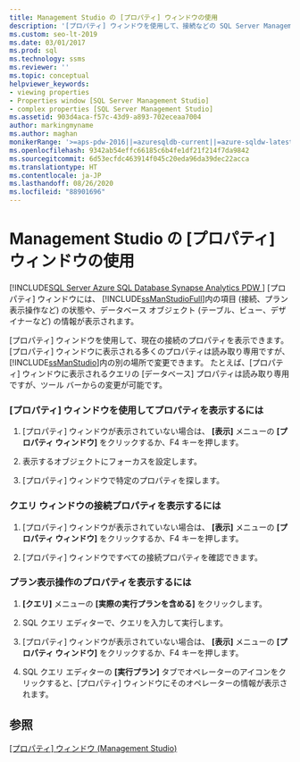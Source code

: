 ```yaml
---
title: Management Studio の [プロパティ] ウィンドウの使用
description: '[プロパティ] ウィンドウを使用して、接続などの SQL Server Management Studio の項目とデータベース オブジェクトに関する情報を表示する方法について説明します。'
ms.custom: seo-lt-2019
ms.date: 03/01/2017
ms.prod: sql
ms.technology: ssms
ms.reviewer: ''
ms.topic: conceptual
helpviewer_keywords:
- viewing properties
- Properties window [SQL Server Management Studio]
- complex properties [SQL Server Management Studio]
ms.assetid: 903d4aca-f57c-43d9-a893-702eceaa7004
author: markingmyname
ms.author: maghan
monikerRange: '>=aps-pdw-2016||=azuresqldb-current||=azure-sqldw-latest||>=sql-server-2016||=sqlallproducts-allversions||>=sql-server-linux-2017||=azuresqldb-mi-current'
ms.openlocfilehash: 9342ab54effc66185c6b4fe1df21f214f7da9842
ms.sourcegitcommit: 6d53ecfdc463914f045c20eda96da39dec22acca
ms.translationtype: HT
ms.contentlocale: ja-JP
ms.lasthandoff: 08/26/2020
ms.locfileid: "88901696"
---
```

# <a name="use-the-properties-window-in-management-studio"></a>Management Studio の [プロパティ] ウィンドウの使用
[!INCLUDE[SQL Server Azure SQL Database Synapse Analytics PDW ](../../includes/applies-to-version/sql-asdb-asdbmi-asa-pdw.md)]
  [プロパティ] ウィンドウには、 [!INCLUDE[ssManStudioFull](../../includes/ssmanstudiofull-md.md)]内の項目 (接続、プラン表示操作など) の状態や、データベース オブジェクト (テーブル、ビュー、デザイナーなど) の情報が表示されます。  
  
 [プロパティ] ウィンドウを使用して、現在の接続のプロパティを表示できます。 [プロパティ] ウィンドウに表示される多くのプロパティは読み取り専用ですが、 [!INCLUDE[ssManStudio](../../includes/ssmanstudio-md.md)]内の別の場所で変更できます。 たとえば、[プロパティ] ウィンドウに表示されるクエリの [データベース] プロパティは読み取り専用ですが、ツール バーからの変更が可能です。  
  
### <a name="to-view-properties-using-the-properties-window"></a>[プロパティ] ウィンドウを使用してプロパティを表示するには  
  
1.  [プロパティ] ウィンドウが表示されていない場合は、 **[表示]** メニューの **[プロパティ ウィンドウ]** をクリックするか、F4 キーを押します。  
  
2.  表示するオブジェクトにフォーカスを設定します。  
  
3.  [プロパティ] ウィンドウで特定のプロパティを探します。  
  
### <a name="to-view-connection-properties-of-a-query-window"></a>クエリ ウィンドウの接続プロパティを表示するには  
  
1.  [プロパティ] ウィンドウが表示されていない場合は、 **[表示]** メニューの **[プロパティ ウィンドウ]** をクリックするか、F4 キーを押します。  
  
2.  [プロパティ] ウィンドウですべての接続プロパティを確認できます。  
  
### <a name="to-view-the-properties-of-a-showplan-operator"></a>プラン表示操作のプロパティを表示するには  
  
1.  **[クエリ]** メニューの **[実際の実行プランを含める]** をクリックします。  
  
2.  SQL クエリ エディターで、クエリを入力して実行します。  
  
3.  [プロパティ] ウィンドウが表示されていない場合は、 **[表示]** メニューの **[プロパティ ウィンドウ]** をクリックするか、F4 キーを押します。  
  
4.  SQL クエリ エディターの **[実行プラン]** タブでオペレーターのアイコンをクリックすると、[プロパティ] ウィンドウにそのオペレーターの情報が表示されます。  
  
## <a name="see-also"></a>参照  
 [[プロパティ] ウィンドウ &#40;Management Studio&#41;](https://msdn.microsoft.com/library/6a9a1389-df8d-4cfc-928b-eccbf884a22d)  
  
  
